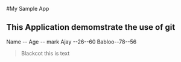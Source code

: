 #My Sample App
## This Application demomstrate the use of git 

Name -- Age -- mark
Ajay --26--60
Babloo--78--56

>Blackcot this is text